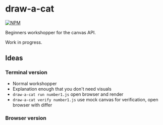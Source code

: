 # draw-a-cat
[![NPM](https://nodei.co/npm/draw-a-cat.png)](https://nodei.co/npm/draw-a-cat/)

Beginners workshopper for the canvas API.

Work in progress.


## Ideas

### Terminal version

- Normal workshopper
- Explanation enough that you don't need visuals
- `draw-a-cat run number1.js` open browser and render
- `draw-a-cat verify number1.js` use mock canvas for verification, open browser with differ

### Browser version
